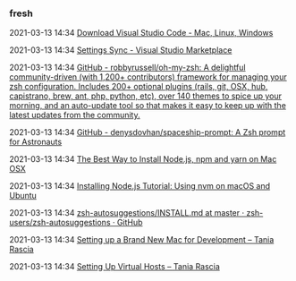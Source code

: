 ###  fresh

2021-03-13 14:34 [Download Visual Studio Code - Mac, Linux, Windows](https://code.visualstudio.com/download)

2021-03-13 14:34 [Settings Sync - Visual Studio Marketplace](https://marketplace.visualstudio.com/items?itemName=Shan.code-settings-sync)

2021-03-13 14:34 [GitHub - robbyrussell/oh-my-zsh: A delightful community-driven (with 1,200+ contributors) framework for managing your zsh configuration. Includes 200+ optional plugins (rails, git, OSX, hub, capistrano, brew, ant, php, python, etc), over 140 themes to spice up your morning, and an auto-update tool so that makes it easy to keep up with the latest updates from the community.](https://github.com/robbyrussell/oh-my-zsh)

2021-03-13 14:34 [GitHub - denysdovhan/spaceship-prompt: A Zsh prompt for Astronauts](https://github.com/denysdovhan/spaceship-prompt)

2021-03-13 14:34 [The Best Way to Install Node.js, npm and yarn on Mac OSX](https://medium.com/@itsromiljain/the-best-way-to-install-node-js-npm-and-yarn-on-mac-osx-4d8a8544987a)

2021-03-13 14:34 [Installing Node.js Tutorial: Using nvm on macOS and Ubuntu](https://nodesource.com/blog/installing-node-js-tutorial-using-nvm-on-mac-os-x-and-ubuntu/)

2021-03-13 14:34 [zsh-autosuggestions/INSTALL.md at master · zsh-users/zsh-autosuggestions · GitHub](https://github.com/zsh-users/zsh-autosuggestions/blob/master/INSTALL.md)

2021-03-13 14:34 [Setting up a Brand New Mac for Development – Tania Rascia](https://www.taniarascia.com/setting-up-a-brand-new-mac-for-development/)

2021-03-13 14:34 [Setting Up Virtual Hosts – Tania Rascia](https://www.taniarascia.com/setting-up-virtual-hosts/)



